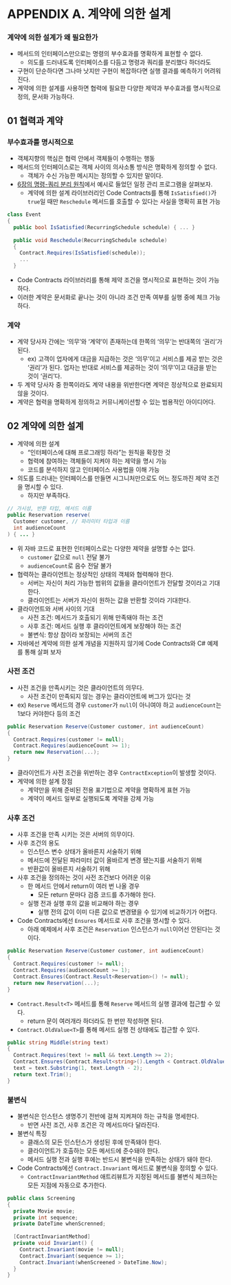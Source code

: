 # APPENDIX A. 계약에 의한 설계

### 계약에 의한 설계가 왜 필요한가

- 메서드의 인터페이스만으로는 명령의 부수효과를 명확하게 표현할 수 없다.
    - 의도를 드러내도록 인터페이스를 다듬고 명령과 쿼리를 분리했다 하더라도
- 구현이 단순하다면 그나마 낫지만 구현이 복잡하다면 실행 결과를 예측하기 어려워진다.
- 계약에 의한 설계를 사용하면 협력에 필요한 다양한 제약과 부수효과를 명시적으로 정의, 문서화 가능하다.

## 01 협력과 계약

### 부수효과를 명시적으로

- 객체지향의 핵심은 협력 안에서 객체들이 수행하는 행동
- 메서드의 인터페이스로는 객체 사이의 의사소통 방식은 명확하게 정의할 수 없다.
    - 객체가 수신 가능한 메시지는 정의할 수 있지만 말이다.
- [6장의 명령-쿼리 분리 원칙](https://ldk980130.github.io/TIL/design/object/06.message&interface.html#04-%EB%AA%85%EB%A0%B9-%EC%BF%BC%EB%A6%AC-%EB%B6%84%EB%A6%AC-%EC%9B%90%EC%B9%99)에서 예시로 들었던 일정 관리 프로그램을 살펴보자.
    - 계약에 의한 설계 라이브러리인 Code Contracts를 통해 `IsSatisfied()`가 `true`일 때만 `Reschedule` 메서드를 호출할 수 있다는 사실을 명확히 표현 가능

```csharp
class Event 
{
  public bool IsSatisfied(RecurringSchedule schedule) { ... }
  
  public void Reschedule(RecurringSchedule schedule) 
  {
    Contract.Requires(IsSatisfied(schedule));
    ...
  }
```

- Code Contracts 라이브러리를 통해 제약 조건을 명시적으로 표현하는 것이 가능하다.
- 이러한 계약은 문서화로 끝나는 것이 아니라 조건 만족 여부를 실행 중에 체크 가능하다.

### 계약

- 계약 당사자 간에는 ‘의무’와 ‘계약’이 존재하는데 한쪽의 ‘의무’는 반대쪽의 ‘권리’가 된다.
    - ex) 고객이 업자에게 대금을 지급하는 것은 ‘의무’이고 서비스를 제공 받는 것은 ‘권리’가 된다. 업자는 반대로 서비스를 제공하는 것이 ‘의무’이고 대금을 받는 것이 ‘권리’다.
- 두 계약 당사자 중 한쪽이라도 계약 내용을 위반한다면 계약은 정상적으로 완료되지 않을 것이다.
- 계약은 협력을 명확하게 정의하고 커뮤니케이션할 수 있는 범용적인 아이디어다.

## 02 계약에 의한 설계

- 계약에 의한 설계
    - “인터페이스에 대해 프로그래밍 하라”는 원칙을 확장한 것
    - 협력에 참여하는 객체들이 지켜야 하는 제약을 명시 가능
    - 코드를 분석하지 않고 인터페이스 사용법을 이해 가능
- 의도를 드러내는 인터페이스를 만들면 시그니처만으로도 어느 정도까진 제약 조건을 명시할 수 있다.
    - 하지만 부족하다.

```java
// 가시성, 반환 타입, 메서드 이름
public Reservation reserve(
  Customer customer, // 파라미터 타입과 이름
  int audienceCount
) { ... }
```

- 위 자바 코드로 표현한 인터페이스로는 다양한 제약을 설명할 수는 없다.
    - `customer` 값으로 `null` 전달 불가
    - `audienceCount`로 음수 전달 불가
- 협력하는 클라이언트는 정상적인 상태의 객체와 협력해야 한다.
    - 서버는 자신이 처리 가능한 범위의 값들을 클라이언트가 전달할 것이라고 기대한다.
    - 클라이언트는 서버가 자신이 원하는 값을 반환할 것이라 기대한다.
- 클라이언트와 서버 사이의 기대
    - 사전 조건: 메서드가 호출되기 위해 만족돼야 하는 조건
    - 사후 조건: 메서드 실행 후 클라이언트에게 보장해야 하는 조건
    - 불변식: 항상 참이라 보장되는 서버의 조건
- 자바에선 계약에 의한 설계 개념을 지원하지 않기에 Code Contracts와 C# 예제를 통해 살펴 보자

### 사전 조건

- 사전 조건을 만족시키는 것은 클라이언트의 의무다.
    - 사전 조건이 만족되지 않는 경우는 클라이언트에 버그가 있다는 것
- ex) `Reserve` 메서드의 경우 `customer`가 `null`이 아니여야 하고 `audienceCount`는 1보다 커야한다 등의 조건

```csharp
public Reservation Reserve(Customer customer, int audienceCount)
{
  Contract.Requires(customer != null);
  Contract.Requires(audienceCount >= 1);
  return new Reservation(...);
}
```

- 클라이언트가 사전 조건을 위반하는 경우 `ContractException`이 발생할 것이다.
- 계약에 의한 설계 장점
    - 계약만을 위해 준비된 전용 표기법으로 계약을 명확하게 표현 가능
    - 계약이 메서드 일부로 실행되도록 계약을 강제 가능

### 사후 조건

- 사후 조건을 만족 시키는 것은 서버의 의무이다.
- 사후 조건의 용도
    - 인스턴스 변수 상태가 올바른지 서술하기 위해
    - 메서드에 전달된 파라미터 값이 올바르게 변경 됐는지를 서술하기 위해
    - 반환값이 올바른지 서술하기 위해
- 사후 조건을 정의하는 것이 사전 조건보다 어려운 이유
    - 한 메서드 안에서 return이 여러 번 나올 경우
        - 모든 return 문마다 검증 코드를 추가해야 한다.
    - 실행 전과 실행 후의 값을 비교해야 하는 경우
        - 실행 전의 값이 이미 다른 값으로 변경됐을 수 있기에 비교하기가 어렵다.
- Code Contracts에선 `Ensures` 메서드로 사후 조건을 명시할 수 있다.
    - 아래 예제에서 사후 조건은 `Reservation` 인스턴스가 `null`이어선 안된다는 것이다.

```csharp
public Reservation Reserve(Customer customer, int audienceCount)
{
  Contract.Requires(customer != null);
  Contract.Requires(audienceCount >= 1);
  Contract.Ensures(Contract.Result<Reservation>() != null);
  return new Reservation(...);
}
```

- `Contract.Result<T>` 메서드를 통해 `Reserve` 메서드의 실행 결과에 접근할 수 있다.
    - return 문이 여러개라 하더라도 한 번만 작성하면 된다.
- `Contract.OldValue<T>`를 통해 메서드 실행 전 상태에도 접근할 수 있다.

```csharp
public string Middle(string text)
{
  Contract.Requires(text != null && text.Length >= 2);
  Contract.Ensures(Contract.Result<string>().Length < Contract.OldValue<string>(text).Length);
  text = text.Substring(1, text.Length - 2);
  return text.Trim();
}
```

### 불변식

- 불변식은 인스턴스 생명주기 전반에 걸쳐 지켜져야 하는 규칙을 명세한다.
    - 반면 사전 조건, 사후 조건은 각 메서드마다 달라진다.
- 불변식 특징
    - 클래스의 모든 인스턴스가 생성된 후에 만족돼야 한다.
    - 클라이언트가 호출하는 모든 메서드에 준수돼야 한다.
    - 메서드 실행 전과 실행 후에는 반드시 불변식을 만족하는 상태가 돼야 한다.
- Code Contracts에선 `Contract.Invariant` 메서드로 불변식을 정의할 수 있다.
    - `ContractInvariantMethod` 애트리뷰트가 지정된 메서드를 불변식 체크하는 모든 지점에 자동으로 추가한다.

```csharp
public class Screening
{
  private Movie movie;
  private int sequence;
  private DateTime whenScrenned;
  
  [ContractInvariantMethod]
  private void Invariant() {
    Contract.Invariant(movie != null);
    Contract.Invariant(sequence >= 1);
    Contract.Invariant(whenScreened > DateTime.Now);
  }
}
```
